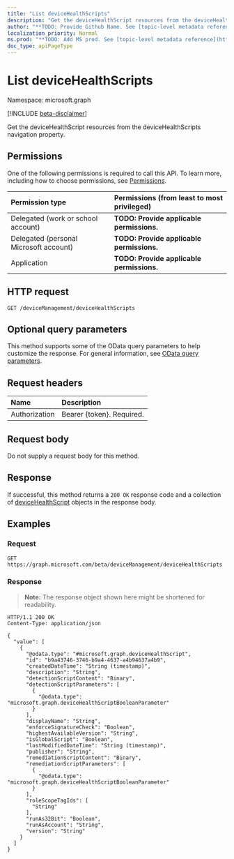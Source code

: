 ```yaml
---
title: "List deviceHealthScripts"
description: "Get the deviceHealthScript resources from the deviceHealthScripts navigation property."
author: "**TODO: Provide Github Name. See [topic-level metadata reference](https://msgo.azurewebsites.net/add/document/guidelines/metadata.html#topic-level-metadata)**"
localization_priority: Normal
ms.prod: "**TODO: Add MS prod. See [topic-level metadata reference](https://msgo.azurewebsites.net/add/document/guidelines/metadata.html#topic-level-metadata)**"
doc_type: apiPageType
---
```


# List deviceHealthScripts
Namespace: microsoft.graph

[!INCLUDE [beta-disclaimer](../../includes/beta-disclaimer.md)]

Get the deviceHealthScript resources from the deviceHealthScripts navigation property.

## Permissions
One of the following permissions is required to call this API. To learn more, including how to choose permissions, see [Permissions](/graph/permissions-reference).

|Permission type|Permissions (from least to most privileged)|
|:---|:---|
|Delegated (work or school account)|**TODO: Provide applicable permissions.**|
|Delegated (personal Microsoft account)|**TODO: Provide applicable permissions.**|
|Application|**TODO: Provide applicable permissions.**|

## HTTP request

<!-- {
  "blockType": "ignored"
}
-->
``` http
GET /deviceManagement/deviceHealthScripts
```

## Optional query parameters
This method supports some of the OData query parameters to help customize the response. For general information, see [OData query parameters](/graph/query-parameters).

## Request headers
|Name|Description|
|:---|:---|
|Authorization|Bearer {token}. Required.|

## Request body
Do not supply a request body for this method.

## Response

If successful, this method returns a `200 OK` response code and a collection of [deviceHealthScript](../resources/devicehealthscript.md) objects in the response body.

## Examples

### Request
<!-- {
  "blockType": "request",
  "name": "list_devicehealthscript"
}
-->
``` http
GET https://graph.microsoft.com/beta/deviceManagement/deviceHealthScripts
```


### Response
>**Note:** The response object shown here might be shortened for readability.
<!-- {
  "blockType": "response",
  "truncated": true,
  "@odata.type": "Collection(microsoft.graph.deviceHealthScript)"
}
-->
``` http
HTTP/1.1 200 OK
Content-Type: application/json

{
  "value": [
    {
      "@odata.type": "#microsoft.graph.deviceHealthScript",
      "id": "b9a43746-3746-b9a4-4637-a4b94637a4b9",
      "createdDateTime": "String (timestamp)",
      "description": "String",
      "detectionScriptContent": "Binary",
      "detectionScriptParameters": [
        {
          "@odata.type": "microsoft.graph.deviceHealthScriptBooleanParameter"
        }
      ],
      "displayName": "String",
      "enforceSignatureCheck": "Boolean",
      "highestAvailableVersion": "String",
      "isGlobalScript": "Boolean",
      "lastModifiedDateTime": "String (timestamp)",
      "publisher": "String",
      "remediationScriptContent": "Binary",
      "remediationScriptParameters": [
        {
          "@odata.type": "microsoft.graph.deviceHealthScriptBooleanParameter"
        }
      ],
      "roleScopeTagIds": [
        "String"
      ],
      "runAs32Bit": "Boolean",
      "runAsAccount": "String",
      "version": "String"
    }
  ]
}
```

